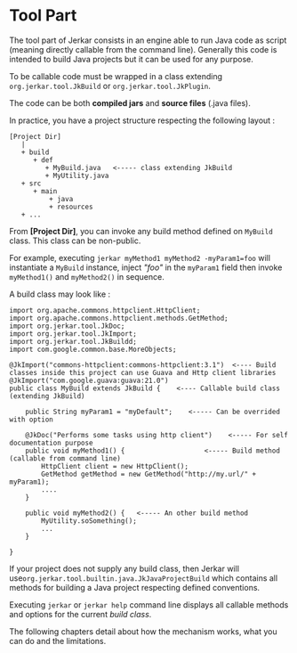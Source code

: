 # Tool Part

The tool part of Jerkar consists in an engine able to run Java code as script (meaning directly callable from the command line). 
Generally this code is intended to build Java projects but it can be used for any purpose.

To be callable code must be wrapped in a class extending `org.jerkar.tool.JkBuild` or `org.jerkar.tool.JkPlugin`.

The code can be both **compiled jars** and **source files** (.java files).

In practice, you have a project structure respecting the following layout :

```
[Project Dir]
   |
   + build
      + def
         + MyBuild.java   <----- class extending JkBuild  
         + MyUtility.java
   + src
      + main
          + java
          + resources
   + ...
```

From __[Project Dir]__,  you can invoke any build method defined on `MyBuild` class. This class can be non-public.

For example, executing `jerkar myMethod1 myMethod2 -myParam1=foo` will instantiate a `MyBuild` instance, inject _"foo"_ in the `myParam1` field then invoke `myMethod1()` and `myMethod2()` in sequence.

A build class may look like :

```
import org.apache.commons.httpclient.HttpClient;
import org.apache.commons.httpclient.methods.GetMethod;
import org.jerkar.tool.JkDoc;
import org.jerkar.tool.JkImport;
import org.jerkar.tool.JkBuildd;
import com.google.common.base.MoreObjects;

@JkImport("commons-httpclient:commons-httpclient:3.1")  <---- Build classes inside this project can use Guava and Http client libraries
@JkImport("com.google.guava:guava:21.0")
public class MyBuild extends JkBuild {    <---- Callable build class (extending JkBuild)
    
    public String myParam1 = "myDefault";    <----- Can be overrided with option

    @JkDoc("Performs some tasks using http client")    <----- For self documentation purpose
    public void myMethod1() {                    <----- Build method (callable from command line)
        HttpClient client = new HttpClient();
        GetMethod getMethod = new GetMethod("http://my.url/" + myParam1);
        ....
    }
    
    public void myMethod2() {   <----- An other build method 
        MyUtility.soSomething();
        ...
    }

}
```

If your project does not supply any build class, then Jerkar will use`org.jerkar.tool.builtin.java.JkJavaProjectBuild` 
which contains all methods for building a Java project respecting defined conventions.

Executing `jerkar` or `jerkar help` command line displays all callable methods and options for the current _build class_.

The following chapters detail about how the mechanism works, what you can do and the limitations.

